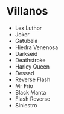 # Villanos

* Lex Luthor
* Joker
* Gatubela
* Hiedra Venenosa
* Darkseid
* Deathstroke
* Harley Queen
* Dessad
* Reverse Flash
* Mr Frío
* Black Manta
* Flash Reverse
* Siniestro
